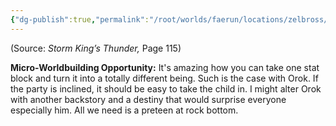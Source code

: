 ```yaml
---
{"dg-publish":true,"permalink":"/root/worlds/faerun/locations/zelbross/"}
---
```


(Source: *Storm King’s Thunder,* Page 115)

**Micro-Worldbuilding Opportunity:** It's amazing how you can take one stat block and turn it into a totally different being. Such is the case with Orok. If the party is inclined, it should be easy to take the child in. I might alter Orok with another backstory and a destiny that would surprise everyone especially him. All we need is a preteen at rock bottom.
